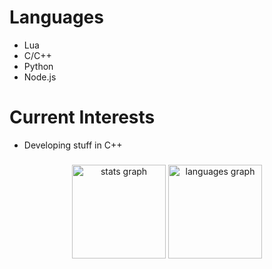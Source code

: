 # Languages
- Lua
- C/C++
- Python
- Node.js

# Current Interests
- Developing stuff in C++

###

<div align="center">
  <img src="https://github-readme-stats.vercel.app/api?username=memelouse&hide_title=false&hide_rank=false&show_icons=true&include_all_commits=true&count_private=true&disable_animations=false&theme=dracula&locale=en&hide_border=false" height="150" alt="stats graph"  />
  <img src="https://github-readme-stats.vercel.app/api/top-langs?username=memelouse&locale=en&hide_title=false&layout=compact&card_width=320&langs_count=5&theme=dracula&hide_border=false" height="150" alt="languages graph"  />
</div>

###
